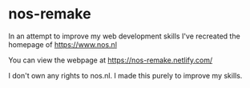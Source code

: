 # nos-remake
In an attempt to improve my web development skills I've recreated the homepage of https://www.nos.nl

You can view the webpage at https://nos-remake.netlify.com/

I don't own any rights to nos.nl. I made this purely to improve my skills.
